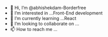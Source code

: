 - 👋 Hi, I’m @abhishekdam-Borderfree
- 👀 I’m interested in ...Front-End development
- 🌱 I’m currently learning ...React
- 💞️ I’m looking to collaborate on ...
- 📫 How to reach me ...

<!---
abhishekdam-Borderfree/abhishekdam-Borderfree is a ✨ special ✨ repository because its `README.md` (this file) appears on your GitHub profile.
You can click the Preview link to take a look at your changes.
--->
